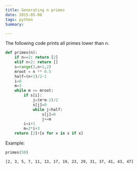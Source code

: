 ```yaml
---
title: Generating n primes
date: 2015-05-08
tags: python
Summary:

---
```


The following code prints all primes lower than n.

```python
def primes(n):
    if n==2: return [2]
    elif n<2: return []
    s=range(3,n+1,2)
    mroot = n ** 0.5
    half=(n+1)/2-1
    i=0
    m=3
    while m <= mroot:
        if s[i]:
            j=(m*m-2)/2
            s[j]=0
            while j<half:
                s[j]=0
                j+=m
        i=i+1
        m=2*i+3
    return [2]+[x for x in s if x]
```

Example:


```python
primes(50)
```




    [2, 3, 5, 7, 11, 13, 17, 19, 23, 29, 31, 37, 41, 43, 47]




